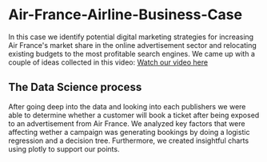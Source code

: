 # Air-France-Airline-Business-Case
In this case we identify potential digital marketing strategies for increasing Air France's market share in the online advertisement sector and relocating existing budgets to the most profitable search engines. We came up with a couple of ideas collected in this video: [Watch our video here](https://youtu.be/HNaYI4HiYgo)




## The Data Science process
After going deep into the data and looking into each publishers we were able to determine whether a customer will book a ticket after being exposed to an advertisement from Air France. We analyzed key factors that were affecting wether a campaign was generating bookings by doing a logistic regression and a decision tree. Furthermore, we created insightful charts using plotly to support our points. 




